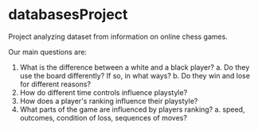 # databasesProject
Project analyzing dataset from information on online chess games.

Our main questions are: 
1. What is the difference between a white and a black player?
       a. Do they use the board differently? If so, in what ways?
       b. Do they win and lose for different reasons?
2. How do different time controls influence playstyle?
3. How does a player's ranking influence their playstyle?
4. What parts of the game are influenced by players ranking?
        a. speed, outcomes, condition of loss, sequences of moves? 
        
      
